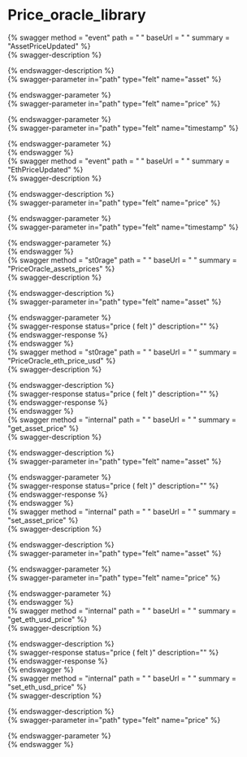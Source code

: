 
Price_oracle_library
====================
  
{% swagger method = "event" path = " " baseUrl = " " summary = "AssetPriceUpdated" %}  
{% swagger-description %}  
  
{% endswagger-description %}  
{% swagger-parameter in="path" type="felt" name="asset" %}  
  
{% endswagger-parameter %}  
{% swagger-parameter in="path" type="felt" name="price" %}  
  
{% endswagger-parameter %}  
{% swagger-parameter in="path" type="felt" name="timestamp" %}  
  
{% endswagger-parameter %}  
{% endswagger %}  
{% swagger method = "event" path = " " baseUrl = " " summary = "EthPriceUpdated" %}  
{% swagger-description %}  
  
{% endswagger-description %}  
{% swagger-parameter in="path" type="felt" name="price" %}  
  
{% endswagger-parameter %}  
{% swagger-parameter in="path" type="felt" name="timestamp" %}  
  
{% endswagger-parameter %}  
{% endswagger %}  
{% swagger method = "st0rage" path = " " baseUrl = " " summary = "PriceOracle_assets_prices" %}  
{% swagger-description %}  
  
{% endswagger-description %}  
{% swagger-parameter in="path" type="felt" name="asset" %}  
  
{% endswagger-parameter %}  
{% swagger-response status="price ( felt )" description="" %}  
{% endswagger-response %}  
{% endswagger %}  
{% swagger method = "st0rage" path = " " baseUrl = " " summary = "PriceOracle_eth_price_usd" %}  
{% swagger-description %}  
  
{% endswagger-description %}  
{% swagger-response status="price ( felt )" description="" %}  
{% endswagger-response %}  
{% endswagger %}  
{% swagger method = "internal" path = " " baseUrl = " " summary = "get_asset_price" %}  
{% swagger-description %}  
  
{% endswagger-description %}  
{% swagger-parameter in="path" type="felt" name="asset" %}  
  
{% endswagger-parameter %}  
{% swagger-response status="price ( felt )" description="" %}  
{% endswagger-response %}  
{% endswagger %}  
{% swagger method = "internal" path = " " baseUrl = " " summary = "set_asset_price" %}  
{% swagger-description %}  
  
{% endswagger-description %}  
{% swagger-parameter in="path" type="felt" name="asset" %}  
  
{% endswagger-parameter %}  
{% swagger-parameter in="path" type="felt" name="price" %}  
  
{% endswagger-parameter %}  
{% endswagger %}  
{% swagger method = "internal" path = " " baseUrl = " " summary = "get_eth_usd_price" %}  
{% swagger-description %}  
  
{% endswagger-description %}  
{% swagger-response status="price ( felt )" description="" %}  
{% endswagger-response %}  
{% endswagger %}  
{% swagger method = "internal" path = " " baseUrl = " " summary = "set_eth_usd_price" %}  
{% swagger-description %}  
  
{% endswagger-description %}  
{% swagger-parameter in="path" type="felt" name="price" %}  
  
{% endswagger-parameter %}  
{% endswagger %}